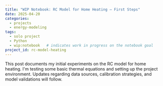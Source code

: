 ```yaml
---
title: "WIP Notebook: RC Model for Home Heating – First Steps"
date: 2025-04-20
categories:
  - projects
  - energy-modeling
tags:
  - solo project
  - Python
  - wip:notebook   # indicates work in progress on the notebook goal
project_id: rc-model-heating
---
```

This post documents my initial experiments on the RC model for home heating.
I'm testing some basic thermal equations and setting up the project environment.
Updates regarding data sources, calibration strategies, and model validations will follow.

